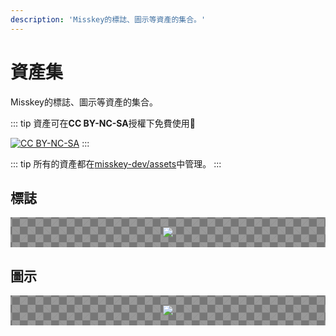 ```yaml
---
description: 'Misskey的標誌、圖示等資產的集合。'
---
```


# 資產集
Misskey的標誌、圖示等資產的集合。

::: tip
資產可在**CC BY-NC-SA**授權下免費使用🎉

<a rel="license" href="http://creativecommons.org/licenses/by-nc-sa/4.0/"><img alt="CC BY-NC-SA" src="https://i.creativecommons.org/l/by-nc-sa/4.0/88x31.png" /></a>
:::

::: tip
所有的資產都在[misskey-dev/assets](https://github.com/misskey-dev/assets)中管理。
:::

## 標誌
<a class="asset" href="https://assets.misskey-hub.net/public/misskey.svg" target="_blank" download>
<img src="https://assets.misskey-hub.net/public/misskey.svg">
</a>

## 圖示
<a class="asset" href="https://assets.misskey-hub.net/public/icon.png" target="_blank" download>
<img src="https://assets.misskey-hub.net/public/icon.png">
</a>

<style>
.asset {
	display: block;
	background-color: #777;
	background-image:
		linear-gradient(45deg, #999 25%, transparent 25%),
		linear-gradient(135deg, #999 25%, transparent 25%),
		linear-gradient(45deg, transparent 75%, #999 75%),
		linear-gradient(135deg, transparent 75%, #999 75%);
	background-size: 25px 25px; /* Must be a square */
	background-position: 0 0, 12.5px 0, 12.5px -12.5px, 0px 12.5px; /* Must be half of one side of the square */
	animation: asset-bg 0.5s linear infinite;

	margin: 1em 0;
	padding: 16px;
	text-align: center;
}

@keyframes asset-bg {
  0% {background-position: 0 0, 12.5px 0, 12.5px -12.5px, 0px 12.5px;}
  100% {background-position: 12.5px 12.5px, 25px 12.5px, 25px 0px, 12.5px 25px;}
}
</style>
